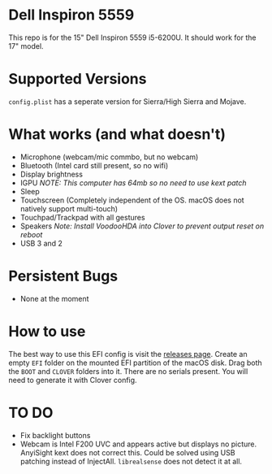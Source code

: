 # Dell Inspiron 5559

This repo is for the 15" Dell Inspiron 5559 i5-6200U. It should work for the 17" model.

# Supported Versions

`config.plist` has a seperate version for Sierra/High Sierra and Mojave.

# What works (and what doesn't)

* Microphone (webcam/mic commbo, but no webcam)
* Bluetooth (Intel card still present, so no wifi)
* Display brightness
* IGPU *NOTE: This computer has 64mb so no need to use kext patch*
* Sleep
* Touchscreen (Completely independent of the OS. macOS does not natively support multi-touch)
* Touchpad/Trackpad with all gestures
* Speakers *Note: Install VoodooHDA into Clover to prevent output reset on reboot*
* USB 3 and 2

# Persistent Bugs

* None at the moment


# How to use

The best way to use this EFI config is visit the [releases page](https://github.com/cbabb/dell-5559/releases). Create an empty `EFI` folder on the mounted EFI partition of the macOS disk. Drag both the `BOOT` and `CLOVER` folders into it. There are no serials present. You will need to generate it with Clover config.

# TO DO

* Fix backlight buttons
* Webcam is Intel F200 UVC and appears active but displays no picture. AnyiSight kext does not correct this. Could be solved using USB patching instead of InjectAll. `librealsense` does not detect it at all.
